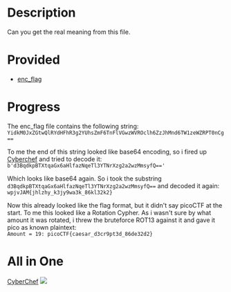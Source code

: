 # Description
Can you get the real meaning from this file.

# Provided
- [enc_flag](.prov/418-enc_flag)
  
# Progress
The enc_flag file contains the following string:<br>
```YidkM0JxZGtwQlRYdHFhR3g2YUhsZmF6TnFlVGwzWVROclh6ZzJhMnd6TW1zeWZRPT0nCg==```

To me the end of this string looked like base64 encoding, so i fired up [Cyberchef](https://gchq.github.io/CyberChef/) and tried to decode it:<br>
```b'd3BqdkpBTXtqaGx6aHlfazNqeTl3YTNrXzg2a2wzMmsyfQ=='```

Which looks like base64 again. So i took the substring `d3BqdkpBTXtqaGx6aHlfazNqeTl3YTNrXzg2a2wzMmsyfQ==` and decoded it again:<br>
```wpjvJAM{jhlzhy_k3jy9wa3k_86kl32k2}```

Now this already looked like the flag format, but it didn't say picoCTF at the start. To me this looked like a Rotation Cypher. As i wasn't sure by what amount it was rotated, i threw the bruteforce ROT13 against it and gave it pico as known plaintext:<br>
```Amount = 19: picoCTF{caesar_d3cr9pt3d_86de32d2}```

# All in One
[CyberChef](https://gchq.github.io/CyberChef/#recipe=From_Base64('A-Za-z0-9%2B/%3D',true,false)Regular_expression('User%20defined','%5Ba-zA-Z0-9%5D%2B%3D%2B',true,true,false,false,false,false,'List%20matches')From_Base64('A-Za-z0-9%2B/%3D',true,false)ROT13_Brute_Force(true,true,false,100,0,true,'pico')&input=WWlka00wSnhaR3R3UWxSWWRIRmhSM2cyWVVoc1ptRjZUbkZsVkd3eldWUk9jbGg2WnpKaE1uZDZUVzF6ZVdaUlBUMG5DZz09&ieol=CRLF)
![](./.img/418-1.png)